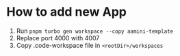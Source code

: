 # How to add new App

1. Run `pnpm turbo gen workspace --copy aamini-template`
2. Replace port 4000 with 4007
3. Copy .code-workspace file in `<rootDir>/workspaces`
